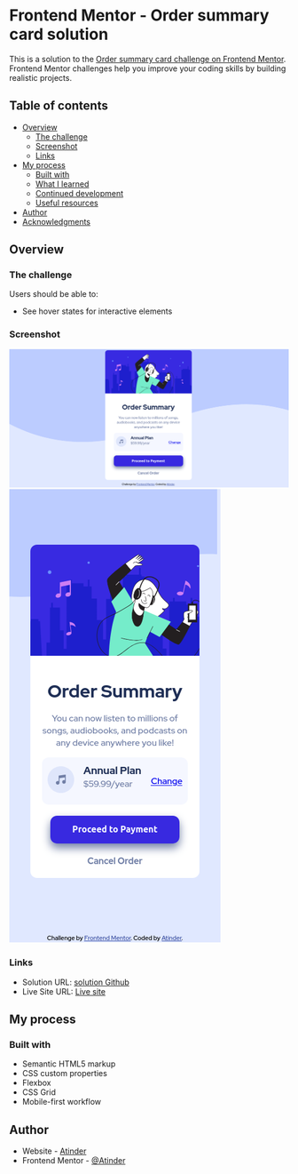 # Frontend Mentor - Order summary card solution

This is a solution to the [Order summary card challenge on Frontend Mentor](https://www.frontendmentor.io/challenges/order-summary-component-QlPmajDUj). Frontend Mentor challenges help you improve your coding skills by building realistic projects. 

## Table of contents

- [Overview](#overview)
  - [The challenge](#the-challenge)
  - [Screenshot](#screenshot)
  - [Links](#links)
- [My process](#my-process)
  - [Built with](#built-with)
  - [What I learned](#what-i-learned)
  - [Continued development](#continued-development)
  - [Useful resources](#useful-resources)
- [Author](#author)
- [Acknowledgments](#acknowledgments)



## Overview

### The challenge

Users should be able to:

- See hover states for interactive elements

### Screenshot

<img src="images/desktop.png">

<img src="images/mobile.png">



### Links

- Solution URL: [solution Github](https://github.com/atinderbirsin/frontEndMentor/tree/main/order-summary-component-main)
- Live Site URL: [Live site](https://ordersummarycomponent.netlify.app/)

## My process

### Built with

- Semantic HTML5 markup
- CSS custom properties
- Flexbox
- CSS Grid
- Mobile-first workflow


## Author

- Website - [Atinder](https://github.com/atinderbirsin)
- Frontend Mentor - [@Atinder](https://www.frontendmentor.io/profile/atinderbirsin)
